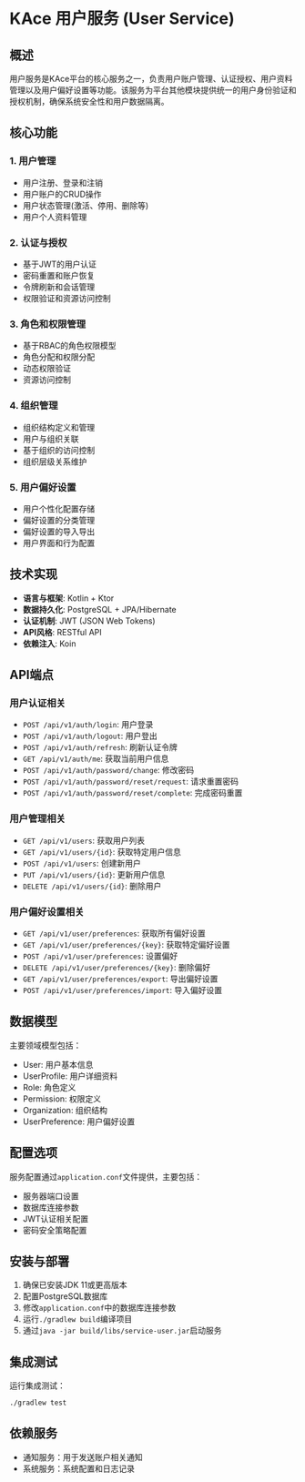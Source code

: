 # KAce 用户服务 (User Service)

## 概述

用户服务是KAce平台的核心服务之一，负责用户账户管理、认证授权、用户资料管理以及用户偏好设置等功能。该服务为平台其他模块提供统一的用户身份验证和授权机制，确保系统安全性和用户数据隔离。

## 核心功能

### 1. 用户管理
- 用户注册、登录和注销
- 用户账户的CRUD操作
- 用户状态管理(激活、停用、删除等)
- 用户个人资料管理

### 2. 认证与授权
- 基于JWT的用户认证
- 密码重置和账户恢复
- 令牌刷新和会话管理
- 权限验证和资源访问控制

### 3. 角色和权限管理
- 基于RBAC的角色权限模型
- 角色分配和权限分配
- 动态权限验证
- 资源访问控制

### 4. 组织管理
- 组织结构定义和管理
- 用户与组织关联
- 基于组织的访问控制
- 组织层级关系维护

### 5. 用户偏好设置
- 用户个性化配置存储
- 偏好设置的分类管理
- 偏好设置的导入导出
- 用户界面和行为配置

## 技术实现

- **语言与框架**: Kotlin + Ktor
- **数据持久化**: PostgreSQL + JPA/Hibernate
- **认证机制**: JWT (JSON Web Tokens)
- **API风格**: RESTful API
- **依赖注入**: Koin

## API端点

### 用户认证相关
- `POST /api/v1/auth/login`: 用户登录
- `POST /api/v1/auth/logout`: 用户登出
- `POST /api/v1/auth/refresh`: 刷新认证令牌
- `GET /api/v1/auth/me`: 获取当前用户信息
- `POST /api/v1/auth/password/change`: 修改密码
- `POST /api/v1/auth/password/reset/request`: 请求重置密码
- `POST /api/v1/auth/password/reset/complete`: 完成密码重置

### 用户管理相关
- `GET /api/v1/users`: 获取用户列表
- `GET /api/v1/users/{id}`: 获取特定用户信息
- `POST /api/v1/users`: 创建新用户
- `PUT /api/v1/users/{id}`: 更新用户信息
- `DELETE /api/v1/users/{id}`: 删除用户

### 用户偏好设置相关
- `GET /api/v1/user/preferences`: 获取所有偏好设置
- `GET /api/v1/user/preferences/{key}`: 获取特定偏好设置
- `POST /api/v1/user/preferences`: 设置偏好
- `DELETE /api/v1/user/preferences/{key}`: 删除偏好
- `GET /api/v1/user/preferences/export`: 导出偏好设置
- `POST /api/v1/user/preferences/import`: 导入偏好设置

## 数据模型

主要领域模型包括：
- User: 用户基本信息
- UserProfile: 用户详细资料
- Role: 角色定义
- Permission: 权限定义
- Organization: 组织结构
- UserPreference: 用户偏好设置

## 配置选项

服务配置通过`application.conf`文件提供，主要包括：
- 服务器端口设置
- 数据库连接参数
- JWT认证相关配置
- 密码安全策略配置

## 安装与部署

1. 确保已安装JDK 11或更高版本
2. 配置PostgreSQL数据库
3. 修改`application.conf`中的数据库连接参数
4. 运行`./gradlew build`编译项目
5. 通过`java -jar build/libs/service-user.jar`启动服务

## 集成测试

运行集成测试：
```bash
./gradlew test
```

## 依赖服务

- 通知服务：用于发送账户相关通知
- 系统服务：系统配置和日志记录 